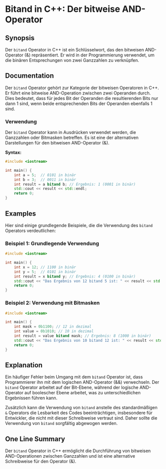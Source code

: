 <!--
Meta Description: # Bitand in C++: Der bitweise AND-Operator ## Synopsis Der `bitand` Operator in C++ ist ein Schlüsselwort, das den bitweisen AND-Operator (&) repräsen...
Meta Keywords: bitand, der, operator, int, die
-->

# Bitand in C++: Der bitweise AND-Operator

## Synopsis
Der `bitand` Operator in C++ ist ein Schlüsselwort, das den bitweisen AND-Operator (&) repräsentiert. Er wird in der Programmierung verwendet, um die binären Entsprechungen von zwei Ganzzahlen zu verknüpfen.

## Documentation
Der `bitand` Operator gehört zur Kategorie der bitweisen Operatoren in C++. Er führt eine bitweise AND-Operation zwischen zwei Operanden durch. Dies bedeutet, dass für jedes Bit der Operanden die resultierenden Bits nur dann 1 sind, wenn beide entsprechenden Bits der Operanden ebenfalls 1 sind.

### Verwendung
Der `bitand` Operator kann in Ausdrücken verwendet werden, die Ganzzahlen oder Bitmasken betreffen. Es ist eine der alternativen Darstellungen für den bitweisen AND-Operator (&).

**Syntax:**
```cpp
#include <iostream>

int main() {
    int a = 5;  // 0101 in binär
    int b = 3;  // 0011 in binär
    int result = a bitand b; // Ergebnis: 1 (0001 in binär)
    std::cout << result << std::endl;
    return 0;
}
```

## Examples
Hier sind einige grundlegende Beispiele, die die Verwendung des `bitand` Operators verdeutlichen:

### Beispiel 1: Grundlegende Verwendung
```cpp
#include <iostream>

int main() {
    int x = 12; // 1100 in binär
    int y = 5;  // 0101 in binär
    int result = x bitand y; // Ergebnis: 4 (0100 in binär)
    std::cout << "Das Ergebnis von 12 bitand 5 ist: " << result << std::endl;
    return 0;
}
```

### Beispiel 2: Verwendung mit Bitmasken
```cpp
#include <iostream>

int main() {
    int mask = 0b1100; // 12 in dezimal
    int value = 0b1010; // 10 in dezimal
    int result = value bitand mask; // Ergebnis: 8 (1000 in binär)
    std::cout << "Das Ergebnis von 10 bitand 12 ist: " << result << std::endl;
    return 0;
}
```

## Explanation
Ein häufiger Fehler beim Umgang mit dem `bitand` Operator ist, dass Programmierer ihn mit dem logischen AND-Operator (&&) verwechseln. Der `bitand` Operator arbeitet auf der Bit-Ebene, während der logische AND-Operator auf boolescher Ebene arbeitet, was zu unterschiedlichen Ergebnissen führen kann.

Zusätzlich kann die Verwendung von `bitand` anstelle des standardmäßigen `&` Operators die Lesbarkeit des Codes beeinträchtigen, insbesondere für Entwickler, die nicht mit dieser Schreibweise vertraut sind. Daher sollte die Verwendung von `bitand` sorgfältig abgewogen werden.

## One Line Summary
Der `bitand` Operator in C++ ermöglicht die Durchführung von bitweisen AND-Operationen zwischen Ganzzahlen und ist eine alternative Schreibweise für den Operator (&).